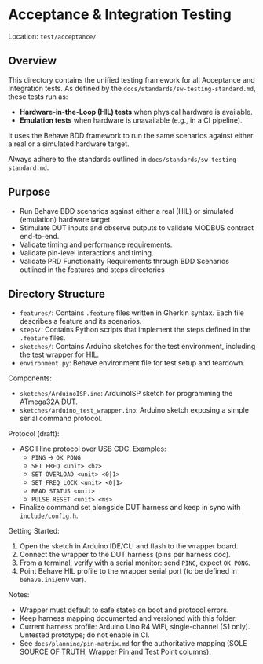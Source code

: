 # Acceptance & Integration Testing

Location: `test/acceptance/`

## Overview

This directory contains the unified testing framework for all Acceptance and Integration tests. As defined by the `docs/standards/sw-testing-standard.md`, these tests run as:

- **Hardware-in-the-Loop (HIL) tests** when physical hardware is available.
- **Emulation tests** when hardware is unavailable (e.g., in a CI pipeline).

It uses the Behave BDD framework to run the same scenarios against either a real or a simulated hardware target.

Always adhere to the standards outlined in `docs/standards/sw-testing-standard.md`.

## Purpose

- Run Behave BDD scenarios against either a real (HIL) or simulated (emulation) hardware target.
- Stimulate DUT inputs and observe outputs to validate MODBUS contract end-to-end.
- Validate timing and performance requirements.
- Validate pin-level interactions and timing.
- Validate PRD Functionality Requirements through BDD Scenarios outlined in the features and steps directories

## Directory Structure

- `features/`: Contains `.feature` files written in Gherkin syntax. Each file describes a feature and its scenarios.
- `steps/`: Contains Python scripts that implement the steps defined in the `.feature` files.
- `sketches/`: Contains Arduino sketches for the test environment, including the test wrapper for HIL.
- `environment.py`: Behave environment file for test setup and teardown.

Components:

- `sketches/ArduinoISP.ino`: ArduinoISP sketch for programming the ATmega32A DUT.
- `sketches/arduino_test_wrapper.ino`: Arduino sketch exposing a simple serial command protocol.

Protocol (draft):

- ASCII line protocol over USB CDC. Examples:
  - `PING` -> `OK PONG`
  - `SET FREQ <unit> <hz>`
  - `SET OVERLOAD <unit> <0|1>`
  - `SET FREQ_LOCK <unit> <0|1>`
  - `READ STATUS <unit>`
  - `PULSE RESET <unit> <ms>`
- Finalize command set alongside DUT harness and keep in sync with `include/config.h`.

Getting Started:

1. Open the sketch in Arduino IDE/CLI and flash to the wrapper board.
2. Connect the wrapper to the DUT harness (pins per harness doc).
3. From a terminal, verify with a serial monitor: send `PING`, expect `OK PONG`.
4. Point Behave HIL profile to the wrapper serial port (to be defined in `behave.ini`/env var).

Notes:

- Wrapper must default to safe states on boot and protocol errors.
- Keep harness mapping documented and versioned with this folder.
- Current harness profile: Arduino Uno R4 WiFi, single-channel (S1 only). Untested prototype; do not enable in CI.
- See `docs/planning/pin-matrix.md` for the authoritative mapping (SOLE SOURCE OF TRUTH; Wrapper Pin and Test Point columns).
